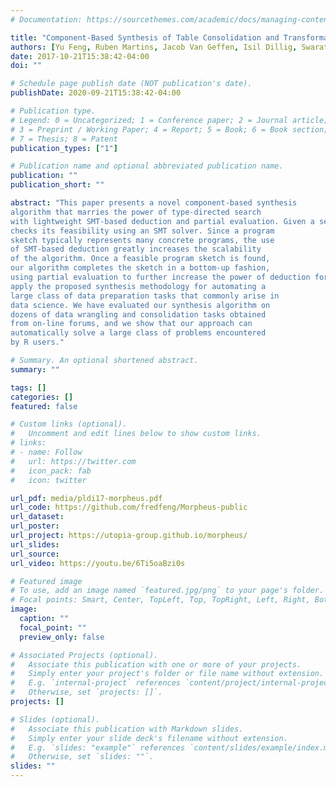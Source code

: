 ```yaml
---
# Documentation: https://sourcethemes.com/academic/docs/managing-content/

title: "Component-Based Synthesis of Table Consolidation and Transformation Tasks from Examples, PLDI 2017"
authors: [Yu Feng, Ruben Martins, Jacob Van Geffen, Isil Dillig, Swarat Chaudhuri]
date: 2017-10-21T15:38:42-04:00
doi: ""

# Schedule page publish date (NOT publication's date).
publishDate: 2020-09-21T15:38:42-04:00

# Publication type.
# Legend: 0 = Uncategorized; 1 = Conference paper; 2 = Journal article;
# 3 = Preprint / Working Paper; 4 = Report; 5 = Book; 6 = Book section;
# 7 = Thesis; 8 = Patent
publication_types: ["1"]

# Publication name and optional abbreviated publication name.
publication: ""
publication_short: ""

abstract: "This paper presents a novel component-based synthesis
algorithm that marries the power of type-directed search
with lightweight SMT-based deduction and partial evaluation. Given a set of components together with their overapproximate first-order specifications, our method first generates a program sketch over a subset of the components and
checks its feasibility using an SMT solver. Since a program
sketch typically represents many concrete programs, the use
of SMT-based deduction greatly increases the scalability
of the algorithm. Once a feasible program sketch is found,
our algorithm completes the sketch in a bottom-up fashion,
using partial evaluation to further increase the power of deduction for rejecting partially-filled program sketches. We
apply the proposed synthesis methodology for automating a
large class of data preparation tasks that commonly arise in
data science. We have evaluated our synthesis algorithm on
dozens of data wrangling and consolidation tasks obtained
from on-line forums, and we show that our approach can
automatically solve a large class of problems encountered
by R users."

# Summary. An optional shortened abstract.
summary: ""

tags: []
categories: []
featured: false

# Custom links (optional).
#   Uncomment and edit lines below to show custom links.
# links:
# - name: Follow
#   url: https://twitter.com
#   icon_pack: fab
#   icon: twitter

url_pdf: media/pldi17-morpheus.pdf
url_code: https://github.com/fredfeng/Morpheus-public
url_dataset:
url_poster:
url_project: https://utopia-group.github.io/morpheus/
url_slides:
url_source:
url_video: https://youtu.be/6Ti5oaBzi0s

# Featured image
# To use, add an image named `featured.jpg/png` to your page's folder. 
# Focal points: Smart, Center, TopLeft, Top, TopRight, Left, Right, BottomLeft, Bottom, BottomRight.
image:
  caption: ""
  focal_point: ""
  preview_only: false

# Associated Projects (optional).
#   Associate this publication with one or more of your projects.
#   Simply enter your project's folder or file name without extension.
#   E.g. `internal-project` references `content/project/internal-project/index.md`.
#   Otherwise, set `projects: []`.
projects: []

# Slides (optional).
#   Associate this publication with Markdown slides.
#   Simply enter your slide deck's filename without extension.
#   E.g. `slides: "example"` references `content/slides/example/index.md`.
#   Otherwise, set `slides: ""`.
slides: ""
---
```

